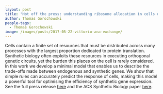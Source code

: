 ```yaml
---
layout: post
title: "Hot off the press: understanding ribosome allocation in cells using a minimal model"
author: Thomas Gorochowski
people-tags: 
  - Thomas Gorochowski
image: /images/posts/2017-05-22-vittorio-ana-exchange/
---
```

Cells contain a finite set of resources that must be distributed across many processes with the largest proportion dedicated to protein translation. Synthetic biology often exploits these resources in executing orthogonal genetic circuits, yet the burden this places on the cell is rarely considered. In this work we develop a minimal model that enables us to describe the trade-offs made between endogenous and synthetic genes. We show that simple rules can accurately predict the response of cells, making this model a powerful tool for optimising the efficiency of synthetic gene expression. See the full press release <a href="http://www.bristol.ac.uk/news/2016/may/meeting-demand-in-bacterial-factories.html">here</a> and the ACS Synthetic Biology paper <a href="http://pubs.acs.org/doi/abs/10.1021/acssynbio.6b00040">here</a>.